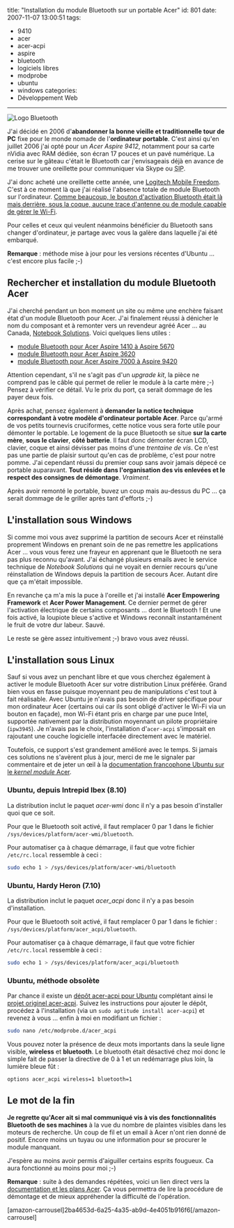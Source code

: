 title: "Installation du module Bluetooth sur un portable Acer"
id: 801
date: 2007-11-07 13:00:51
tags:
- 9410
- acer
- acer-acpi
- aspire
- bluetooth
- logiciels libres
- modprobe
- ubuntu
- windows
categories:
- Développement Web
---

![Logo Bluetooth](/images/2007/11/bluetooth-logo.gif)

J'ai décidé en 2006 d'**abandonner la bonne vieille et traditionnelle tour de PC** fixe pour le monde nomade de l'**ordinateur portable**. C'est ainsi qu'en juillet 2006 j'ai opté pour un _Acer Aspire 9412_, notamment pour sa carte nVidia avec RAM dédiée, son écran 17 pouces et un pavé numérique.
La cerise sur le gâteau c'était le Bluetooth car j'envisageais déjà en avance de me trouver une oreillette pour communiquer via Skype ou <acronym title="Session Initiation Protocol">SIP</acronym>.

J'ai donc acheté une oreillette cette année, une [Logitech Mobile Freedom](http://www.logitech.com/index.cfm/webcam_communications/mobile_phone_headsets/devices/260&amp;cl=fr,fr). C'est à ce moment là que j'ai réalisé l'absence totale de module Bluetooth sur l'ordinateur. [Comme beaucoup, le bouton d'activation Bluetooth était là mais derrière, sous la coque, aucune trace d'antenne ou de module capable de gérer le Wi-Fi](http://www.google.com/search?q=acer+aspire+bluetooth+missing).

Pour celles et ceux qui veulent néanmoins bénéficier du Bluetooth sans changer d'ordinateur, je partage avec vous la galère dans laquelle j'ai été embarqué.

**Remarque** : méthode mise à jour pour les versions récentes d'Ubuntu ... c'est encore plus facile ;-)

<!--more-->

## Rechercher et installation du module Bluetooth Acer

J'ai cherché pendant un bon moment un site ou même une enchère faisant état d'un module Bluetooth pour Acer. J'ai finalement réussi à dénicher le nom du composant et à remonter vers un revendeur agréé Acer ... au Canada, [Notebook Solutions](http://www.notebooksolutions.ca). Voici quelques liens utiles :

*   [module Bluetooth pour Acer Aspire 1410 à Aspire 5670](http://www.notebooksolutions.ca/zc/index.php?main_page=product_info&amp;products_id=882)
*   [module Bluetooth pour Acer Aspire 3620](http://www.notebooksolutions.ca/zc/index.php?main_page=product_info&amp;cPath=66_231&amp;products_id=2058)
*   [module Bluetooth pour Acer Aspire 7000 à Aspire 9420](http://www.notebooksolutions.ca/zc/index.php?main_page=product_info&amp;products_id=2542)

Attention cependant, s'il ne s'agit pas d'un _upgrade kit_, la pièce ne comprend pas le câble qui permet de relier le module à la carte mère ;-) Pensez à vérifier ce détail. Vu le prix du port, ça serait dommage de les payer deux fois.

Après achat, pensez également à **demander la notice technique correspondant à votre modèle d'ordinateur portable Acer**. Parce qu'armé de vos petits tournevis cruciformes, cette notice vous sera forte utile pour démonter le portable. Le logement de la puce Bluetooth se situe **sur la carte mère**, **sous le clavier**, **côté batterie**. Il faut donc démonter écran LCD, clavier, coque et ainsi dévisser pas moins d'une _trentaine de vis_.
Ce n'est pas une partie de plaisir surtout qu'en cas de problème, c'est pour notre pomme. J'ai cependant réussi du premier coup sans avoir jamais dépecé ce portable auparavant. **Tout réside dans l'organisation des vis enlevées et le respect des consignes de démontage**. _Vraiment_.

Après avoir remonté le portable, buvez un coup mais au-dessus du PC ... ça serait dommage de le griller après tant d'efforts ;-)

## L'installation sous Windows

Si comme moi vous avez supprimé la partition de secours Acer et réinstallé proprement Windows en prenant soin de ne pas remettre les applications Acer ... vous vous ferez une frayeur en apprenant que le Bluetooth ne sera pas plus reconnu qu'avant. J'ai échangé plusieurs emails avec le service technique de _Notebook Solutions_ qui ne voyait en dernier recours qu'une réinstallation de Windows depuis la partition de secours Acer. Autant dire que ça m'était impossible.

En revanche ça m'a mis la puce à l'oreille et j'ai installé **Acer Empowering Framework** et **Acer Power Management**. Ce dernier permet de gérer l'activation électrique de certains composants ... dont le Bluetooth ! Et une fois activé, la loupiote bleue s'active et Windows reconnaît instantaménent le fruit de votre dur labeur. Sauvé.

Le reste se gère assez intuitivement ;-) bravo vous avez réussi.

## L'installation sous Linux

Sauf si vous avez un penchant libre et que vous cherchez également à activer le module Bluetooth Acer sur votre distribution Linux préférée. Grand bien vous en fasse puisque moyennant peu de manipulations c'est tout à fait réalisable.
Avec Ubuntu je n'avais pas besoin de driver spécifique pour mon ordinateur Acer (certains oui car ils sont obligé d'activer le Wi-Fi via un bouton en façade), mon Wi-Fi étant pris en charge par une puce Intel, supportée nativement par la distribution moyennant un pilote propriétaire (`ipw3945`). Je n'avais pas le choix, l'installation d'`acer-acpi` s'imposait en rajoutant une couche logicielle interfacée directement avec le matériel.

Toutefois, ce support s'est grandement amélioré avec le temps.
Si jamais ces solutions ne s'avèrent plus à jour, merci de me le signaler par commentaire et de jeter un œil à la [documentation francophone Ubuntu sur le _kernel module_ Acer](http://doc.ubuntu-fr.org/acer_acpi).

### Ubuntu, depuis Intrepid Ibex (8.10)

La distribution inclut le paquet _acer-wmi_ donc il n'y a pas besoin d'installer quoi que ce soit.

Pour que le Bluetooth soit activé, il faut remplacer 0 par 1 dans le fichier `/sys/devices/platform/acer-wmi/bluetooth`.

Pour automatiser ça à chaque démarrage, il faut que votre fichier `/etc/rc.local` ressemble à ceci :

```bash
sudo echo 1 > /sys/devices/platform/acer-wmi/bluetooth
```

### Ubuntu, Hardy Heron (7.10)

La distribution inclut le paquet _acer_acpi_ donc il n'y a pas besoin d'installation.

Pour que le Bluetooth soit activé, il faut remplacer 0 par 1 dans le fichier : `/sys/devices/platform/acer_acpi/bluetooth`.

Pour automatiser ça à chaque démarrage, il faut que votre fichier `/etc/rc.local` ressemble à ceci :

```bash
sudo echo 1 > /sys/devices/platform/acer_acpi/bluetooth
```

### Ubuntu, méthode obsolète

Par chance il existe un [dépôt acer-acpi pour Ubuntu](http://code.google.com/p/acer-acpi-deb/) complétant ainsi le [projet originel acer-acpi](http://code.google.com/p/aceracpi/). Suivez les instructions pour ajouter le dépôt, procédez à l'installation (via un `sudo aptitude install acer-acpi`) et revenez à vous ... enfin à moi en modifiant un fichier :

```bash
sudo nano /etc/modprobe.d/acer_acpi
```

Vous pouvez noter la présence de deux mots importants dans la seule ligne visible,
**wireless** et **bluetooth**. Le bluetooth était désactivé chez moi donc le simple
fait de passer la directive de 0 à 1 et un redémarrage plus loin, la lumière bleue fût :

```
options acer_acpi wireless=1 bluetooth=1
```

## Le mot de la fin

**Je regrette qu'Acer ait si mal communiqué vis à vis des fonctionnalités Bluetooth de ses machines** à la vue du nombre de plaintes visibles dans les moteurs de recherche. Un coup de fil et un email à Acer n'ont rien donné de positif. Encore moins un tuyau ou une information pour se procurer le module manquant.

J'espère au moins avoir permis d'aiguiller certains esprits fougueux. Ca aura fonctionné au moins pour moi ;-)

**Remarque** : suite à des demandes répétées, voici un lien direct vers la [documentation et les plans Acer](http://dl.free.fr/bLCS31qZW/doc-acer.zip). Ça vous permettra de lire la procédure de démontage et de mieux appréhender la difficulté de l'opération.

[amazon-carrousel]2ba4653d-6a25-4a35-ab9d-4e4051b916f6[/amazon-carrousel]